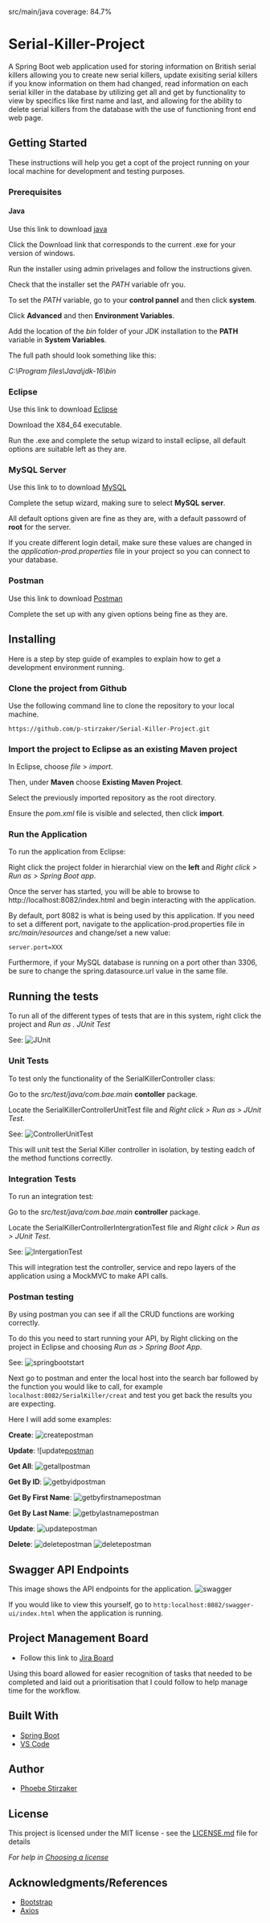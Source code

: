 src/main/java coverage: 84.7%
# Serial-Killer-Project

A Spring Boot web application used for storing information on British serial killers allowing you to create new serial killers, update exisiting serial killers if you know information on them had changed, read information on each serial killer in the database by utilizing get all and get by functionality to view by specifics like first name and last, and allowing for the ability to delete serial killers from the database with the use of functioning front end web page.

## Getting Started

These instructions will help you get a copt of the project running on your local machine for development and testing purposes. 

### Prerequisites

#### Java
Use this link to download [java](https://www.oracle.com/java/technologies/javase/jdk14-archive-downloads.html)

Click the Download link that corresponds to the current .exe for your version of windows.

Run the installer using admin privelages and follow the instructions given.

Check that the installer set the _PATH_ variable ofr you.

To set the _PATH_ variable, go to your **control pannel** and then click **system**.

Click **Advanced** and then **Environment Variables**.

Add the location of the _bin_ folder of your JDK installation to the **PATH** variable in **System Variables**.

The full path should look something like this:

_C:\Program files\Java\jdk-16\bin_

### Eclipse
Use this link to download [Eclipse](https://www.eclipse.org/downloads/)

Download the X84_64 executable.

Run the .exe and complete the setup wizard to install eclipse, all default options are suitable left as they are.

### MySQL Server
Use this link to to download [MySQL](https://dev.mysql.com/downloads/installer/)

Complete the setup wizard, making sure to select **MySQL server**.

All default options given are fine as they are, with a default passowrd of **root** for the server.

If you create different login detail, make sure these values are changed in the _application-prod.properties_ file in your project so you can connect to your database.

### Postman
Use this link to download [Postman](https://www.postman.com/downloads/)

Complete the set up with any given options being fine as they are.

## Installing
Here is a step by step guide of examples to explain how to get a development environment running.

### Clone the project from Github
Use the following command line to clone the repository to your local machine.

`https://github.com/p-stirzaker/Serial-Killer-Project.git`

### Import the project to Eclipse as an existing Maven project
In Eclipse, choose _file_ > _import_.

Then, under **Maven** choose **Existing Maven Project**.

Select the previously imported repository as the root directory.

Ensure the _pom.xml_ file is visible and selected, then click **import**.

### Run the Application
To run the application from Eclipse:

Right click the project folder in hierarchial view on the **left** and _Right click > Run as > Spring Boot app_.

Once the server has started, you will be able to browse to http://localhost:8082/index.html and begin interacting with the application.

By default, port 8082 is what is being used by this application. If you need to set a different port, navigate to the application-prod.properties file in _src/main/resources_ and change/set a new value:

`server.port=XXX`

Furthermore, if your MySQL database is running on a port other than 3306, be sure to change the spring.datasource.url value in the same file.

## Running the tests
To run all of the different types of tests that are in this system, right click the project and _Run as . JUnit Test_

See: 
![JUnit](https://github.com/p-stirzaker/Serial-Killer-Project/blob/dev/Documentation/JUnit.png)

### Unit Tests
To test only the functionality of the SerialKillerController class:

Go to the _src/test/java/com.bae.main_ **contoller** package.

Locate the SerialKillerControllerUnitTest file and _Right click > Run as > JUnit Test_.

See: 
![ControllerUnitTest](https://github.com/p-stirzaker/Serial-Killer-Project/blob/dev/Documentation/ControllerUnitTestGuide.png)

This will unit test the Serial Killer controller in isolation, by testing eadch of the method functions correctly.

### Integration Tests
To run an integration test:

Go to the _src/test/java/com.bae.main_ **controller** package.

Locate the SerialKillerControllerIntergrationTest file and _Right click > Run as > JUnit Test_.

See:
![IntergationTest](https://github.com/p-stirzaker/Serial-Killer-Project/blob/dev/Documentation/IntegrationTest.png)

This will integration test the controller, service and repo layers of the application using a MockMVC to make API calls.

### Postman testing
By using postman you can see if all the CRUD functions are working correctly.

To do this you need to start running your API, by Right clicking on the project in Eclipse and choosing _Run as > Spring Boot App_.

See: 
![springbootstart](https://github.com/p-stirzaker/Serial-Killer-Project/blob/dev/Documentation/Spring%20boot%20start.png)

Next go to postman and enter the local host into the search bar followed by the function you would like to call, for example `localhost:8082/SerialKiller/creat` and test you get back the results you are expecting.

Here I will add some examples:

**Create**:
![createpostman](https://github.com/p-stirzaker/Serial-Killer-Project/blob/dev/Documentation/Postman-create.png)

**Update**:
![update[postman](https://github.com/p-stirzaker/Serial-Killer-Project/blob/dev/Documentation/Postman-update.png)

**Get All**:
![getallpostman](https://github.com/p-stirzaker/Serial-Killer-Project/blob/dev/Documentation/Postman-getAll.png)

**Get By ID**:
 ![getbyidpostman](https://github.com/p-stirzaker/Serial-Killer-Project/blob/dev/Documentation/Postman-getByID.png)
  
 **Get By First Name**:
![getbyfirstnamepostman](https://github.com/p-stirzaker/Serial-Killer-Project/blob/dev/Documentation/Postman-getByFirstName.png)
 
 **Get By Last Name**:
![getbylastnamepostman](https://github.com/p-stirzaker/Serial-Killer-Project/blob/dev/Documentation/Postman-getByLasyName.png)
 
 **Update**:
![updatepostman](https://github.com/p-stirzaker/Serial-Killer-Project/blob/dev/Documentation/Postman-update.png)

**Delete**:
![deletepostman](https://github.com/p-stirzaker/Serial-Killer-Project/blob/dev/Documentation/Postman-delete-part1.png)
![deletepostman](https://github.com/p-stirzaker/Serial-Killer-Project/blob/dev/Documentation/Postman-delete-part2.png)

## Swagger API Endpoints

This image shows the API endpoints for the application.
![swagger](https://github.com/p-stirzaker/Serial-Killer-Project/blob/dev/Documentation/Swagger%20API%20screenshot.png)

If you would like to view this yourself, go to `http:localhost:8082/swagger-ui/index.html` when the application is running.

## Project Management Board 
* Follow this link to [Jira Board](https://pstirzaker.atlassian.net/jira/software/projects/SKP/boards/6)

Using this board allowed for easier recognition of tasks that needed to be completed and laid out a prioritisation that I could follow to help manage time for the workflow.

## Built With
* [Spring Boot](https://spring.io/projects/spring-boot/)
* [VS Code](https://code.visualstudio.com/)

## Author
* [Phoebe Stirzaker](https://github.com/p-stirzaker)

## License
This project is licensed under the MIT license - see the [LICENSE.md](LICENSE.md) file for details 

*For help in [Choosing a license](https://choosealicense.com/)*

## Acknowledgments/References
* [Bootstrap](https://getbootstrap.com/)
* [Axios](https://axios-http.com/docs/intro)
